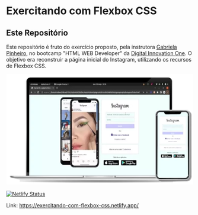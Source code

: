 # Exercitando com Flexbox CSS

## Este Repositório

Este repositório é fruto do exercício proposto, pela instrutora [Gabriela Pinheiro](https://www.linkedin.com/in/gabrielapinheiro129/), no bootcamp "HTML WEB Developer" da [Digital Innovation One](https://www.dio.me). O objetivo era reconstruir a página inicial do Instagram, utilizando os recursos de Flexbox CSS.

![exercitando-com-flexbox-css.webp](https://raw.githubusercontent.com/brunosc10699/exercitando-com-flexbox-css/main/.github/images/exercitando-com-flexbox-css.webp)

[![Netlify Status](https://api.netlify.com/api/v1/badges/f680353a-7ce0-44cc-80f5-a4aea7d61112/deploy-status)](https://app.netlify.com/sites/exercitando-com-flexbox-css/deploys)

Link: https://exercitando-com-flexbox-css.netlify.app/
